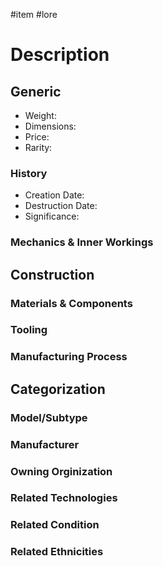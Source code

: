 #item #lore 
# Description

## Generic
- Weight:
- Dimensions:
- Price:
- Rarity:

### History
- Creation Date:
- Destruction Date:
- Significance:

### Mechanics & Inner Workings

## Construction
### Materials & Components

### Tooling

### Manufacturing Process

## Categorization
### Model/Subtype

### Manufacturer

### Owning Orginization

### Related Technologies

### Related Condition

### Related Ethnicities
